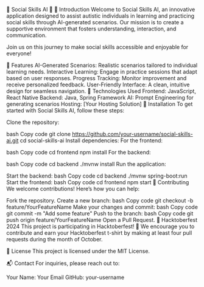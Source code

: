 🌌 Social Skills AI 🌌
🚀 Introduction
Welcome to Social Skills AI, an innovative application designed to assist autistic individuals in learning and practicing social skills through AI-generated scenarios. Our mission is to create a supportive environment that fosters understanding, interaction, and communication.

Join us on this journey to make social skills accessible and enjoyable for everyone!

🎨 Features
AI-Generated Scenarios: Realistic scenarios tailored to individual learning needs.
Interactive Learning: Engage in practice sessions that adapt based on user responses.
Progress Tracking: Monitor improvement and receive personalized feedback.
User-Friendly Interface: A clean, intuitive design for seamless navigation.
🌟 Technologies Used
Frontend: JavaScript, React Native
Backend: Java, Spring Framework
AI: Prompt Engineering for generating scenarios
Hosting: [Your Hosting Solution]
🔧 Installation
To get started with Social Skills AI, follow these steps:

Clone the repository:

bash
Copy code
git clone https://github.com/your-username/social-skills-ai.git
cd social-skills-ai
Install dependencies: For the frontend:

bash
Copy code
cd frontend
npm install
For the backend:

bash
Copy code
cd backend
./mvnw install
Run the application:

Start the backend:
bash
Copy code
cd backend
./mvnw spring-boot:run
Start the frontend:
bash
Copy code
cd frontend
npm start
🤝 Contributing
We welcome contributions! Here’s how you can help:

Fork the repository.
Create a new branch:
bash
Copy code
git checkout -b feature/YourFeatureName
Make your changes and commit:
bash
Copy code
git commit -m "Add some feature"
Push to the branch:
bash
Copy code
git push origin feature/YourFeatureName
Open a Pull Request.
🎉 Hacktoberfest 2024
This project is participating in Hacktoberfest! 🎊 We encourage you to contribute and earn your Hacktoberfest t-shirt by making at least four pull requests during the month of October.

📖 License
This project is licensed under the MIT License.

📬 Contact
For inquiries, please reach out to:

Your Name: Your Email
GitHub: your-username
